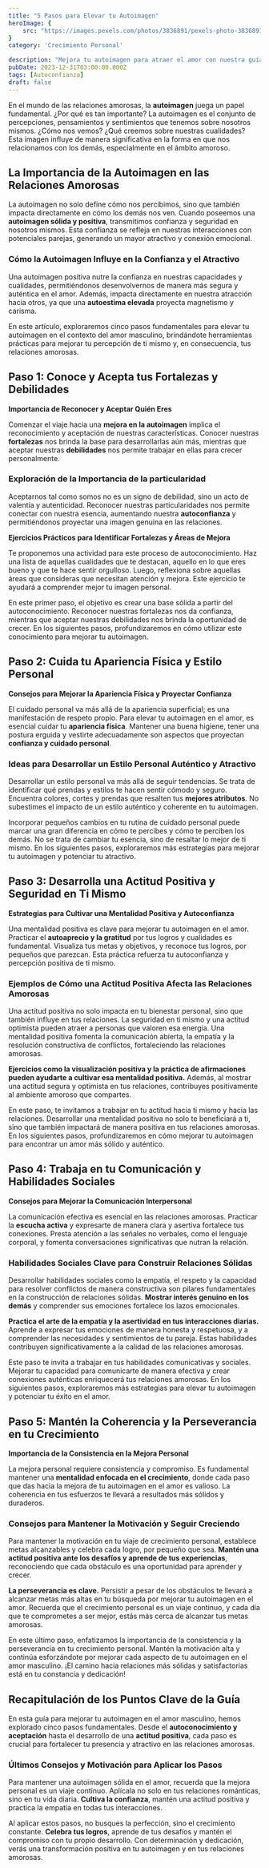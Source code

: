 ```yaml
---
title: "5 Pasos para Elevar tu Autoimagen"
heroImage: {
	src: "https://images.pexels.com/photos/3836891/pexels-photo-3836891.jpeg?auto=compress&cs=tinysrgb&w=1260&h=750&dpr=1",
}
category: 'Crecimiento Personal'

description: "Mejora tu autoimagen para atraer el amor con nuestra guía especializada para hombres. Descubre los 5 pasos esenciales que transformarán tu confianza y presencia en las relaciones. ¡Hazte irresistible en el amor!"
pubDate: 2023-12-31T03:00:00.000Z
tags: [Autoconfianza]
draft: false
---
```


En el mundo de las relaciones amorosas, la **autoimagen** juega un papel fundamental. ¿Por qué es tan importante? La autoimagen es el conjunto de percepciones, pensamientos y sentimientos que tenemos sobre nosotros mismos. ¿Cómo nos vemos? ¿Qué creemos sobre nuestras cualidades? Esta imagen influye de manera significativa en la forma en que nos relacionamos con los demás, especialmente en el ámbito amoroso.

## La Importancia de la Autoimagen en las Relaciones Amorosas

La autoimagen no solo define cómo nos percibimos, sino que también impacta directamente en cómo los demás nos ven. Cuando poseemos una **autoimagen sólida y positiva**, transmitimos confianza y seguridad en nosotros mismos. Esta confianza se refleja en nuestras interacciones con potenciales parejas, generando un mayor atractivo y conexión emocional.

### Cómo la Autoimagen Influye en la Confianza y el Atractivo

Una autoimagen positiva nutre la confianza en nuestras capacidades y cualidades, permitiéndonos desenvolvernos de manera más segura y auténtica en el amor. Además, impacta directamente en nuestra atracción hacia otros, ya que una **autoestima elevada** proyecta magnetismo y carisma.

En este artículo, exploraremos cinco pasos fundamentales para elevar tu autoimagen en el contexto del amor masculino, brindándote herramientas prácticas para mejorar tu percepción de ti mismo y, en consecuencia, tus relaciones amorosas.

## Paso 1: Conoce y Acepta tus Fortalezas y Debilidades

**Importancia de Reconocer y Aceptar Quién Eres**

Comenzar el viaje hacia una **mejora en la autoimagen** implica el reconocimiento y aceptación de nuestras características. Conocer nuestras **fortalezas** nos brinda la base para desarrollarlas aún más, mientras que aceptar nuestras **debilidades** nos permite trabajar en ellas para crecer personalmente.

### Exploración de la Importancia de la particularidad

Aceptarnos tal como somos no es un signo de debilidad, sino un acto de valentía y autenticidad. Reconocer nuestras particularidades nos permite conectar con nuestra esencia, aumentando nuestra **autoconfianza** y permitiéndonos proyectar una imagen genuina en las relaciones.

**Ejercicios Prácticos para Identificar Fortalezas y Áreas de Mejora**

Te proponemos una actividad para este proceso de autoconocimiento. Haz una lista de aquellas cualidades que te destacan, aquello en lo que eres bueno y que te hace sentir orgulloso. Luego, reflexiona sobre aquellas áreas que consideras que necesitan atención y mejora. Este ejercicio te ayudará a comprender mejor tu imagen personal.

En este primer paso, el objetivo es crear una base sólida a partir del autoconocimiento. Reconocer nuestras fortalezas nos da confianza, mientras que aceptar nuestras debilidades nos brinda la oportunidad de crecer. En los siguientes pasos, profundizaremos en cómo utilizar este conocimiento para mejorar tu autoimagen.

## Paso 2: Cuida tu Apariencia Física y Estilo Personal

**Consejos para Mejorar la Apariencia Física y Proyectar Confianza**

El cuidado personal va más allá de la apariencia superficial; es una manifestación de respeto propio. Para elevar tu autoimagen en el amor, es esencial cuidar tu **apariencia física**. Mantener una buena higiene, tener una postura erguida y vestirte adecuadamente son aspectos que proyectan **confianza y cuidado personal**.

### Ideas para Desarrollar un Estilo Personal Auténtico y Atractivo

Desarrollar un estilo personal va más allá de seguir tendencias. Se trata de identificar qué prendas y estilos te hacen sentir cómodo y seguro. Encuentra colores, cortes y prendas que resalten tus **mejores atributos**. No subestimes el impacto de un estilo auténtico y coherente en tu autoimagen.

Incorporar pequeños cambios en tu rutina de cuidado personal puede marcar una gran diferencia en cómo te percibes y cómo te perciben los demás. No se trata de cambiar tu esencia, sino de resaltar lo mejor de ti mismo. En los siguientes pasos, exploraremos más estrategias para mejorar tu autoimagen y potenciar tu atractivo.

## Paso 3: Desarrolla una Actitud Positiva y Seguridad en Ti Mismo

**Estrategias para Cultivar una Mentalidad Positiva y Autoconfianza**

Una mentalidad positiva es clave para mejorar tu autoimagen en el amor. Practicar el **autoaprecio y la gratitud** por tus logros y cualidades es fundamental. Visualiza tus metas y objetivos, y reconoce tus logros, por pequeños que parezcan. Esta práctica refuerza tu autoconfianza y percepción positiva de ti mismo.

### Ejemplos de Cómo una Actitud Positiva Afecta las Relaciones Amorosas

Una actitud positiva no solo impacta en tu bienestar personal, sino que también influye en tus relaciones. La seguridad en ti mismo y una actitud optimista pueden atraer a personas que valoren esa energía. Una mentalidad positiva fomenta la comunicación abierta, la empatía y la resolución constructiva de conflictos, fortaleciendo las relaciones amorosas.

**Ejercicios como la visualización positiva y la práctica de afirmaciones pueden ayudarte a cultivar esa mentalidad positiva.** Además, al mostrar una actitud segura y optimista en tus relaciones, contribuyes positivamente al ambiente amoroso que compartes.

En este paso, te invitamos a trabajar en tu actitud hacia ti mismo y hacia las relaciones. Desarrollar una mentalidad positiva no solo te beneficiará a ti, sino que también impactará de manera positiva en tus relaciones amorosas. En los siguientes pasos, profundizaremos en cómo mejorar tu autoimagen para encontrar un amor más sólido y auténtico.

## Paso 4: Trabaja en tu Comunicación y Habilidades Sociales

**Consejos para Mejorar la Comunicación Interpersonal**

La comunicación efectiva es esencial en las relaciones amorosas. Practicar la **escucha activa** y expresarte de manera clara y asertiva fortalece tus conexiones. Presta atención a las señales no verbales, como el lenguaje corporal, y fomenta conversaciones significativas que nutran la relación.

### Habilidades Sociales Clave para Construir Relaciones Sólidas

Desarrollar habilidades sociales como la empatía, el respeto y la capacidad para resolver conflictos de manera constructiva son pilares fundamentales en la construcción de relaciones sólidas. **Mostrar interés genuino en los demás** y comprender sus emociones fortalece los lazos emocionales.

**Practica el arte de la empatía y la asertividad en tus interacciones diarias.** Aprende a expresar tus emociones de manera honesta y respetuosa, y a comprender las necesidades y sentimientos de tu pareja. Estas habilidades contribuyen significativamente a la calidad de las relaciones amorosas.

Este paso te invita a trabajar en tus habilidades comunicativas y sociales. Mejorar tu capacidad para comunicarte de manera efectiva y crear conexiones auténticas enriquecerá tus relaciones amorosas. En los siguientes pasos, exploraremos más estrategias para elevar tu autoimagen y potenciar tu éxito en el amor.

## Paso 5: Mantén la Coherencia y la Perseverancia en tu Crecimiento

**Importancia de la Consistencia en la Mejora Personal**

La mejora personal requiere consistencia y compromiso. Es fundamental mantener una **mentalidad enfocada en el crecimiento**, donde cada paso que das hacia la mejora de tu autoimagen en el amor es valioso. La coherencia en tus esfuerzos te llevará a resultados más sólidos y duraderos.

### Consejos para Mantener la Motivación y Seguir Creciendo

Para mantener la motivación en tu viaje de crecimiento personal, establece metas alcanzables y celebra cada logro, por pequeño que sea. **Mantén una actitud positiva ante los desafíos y aprende de tus experiencias**, reconociendo que cada obstáculo es una oportunidad para aprender y crecer.

**La perseverancia es clave.** Persistir a pesar de los obstáculos te llevará a alcanzar metas más altas en tu búsqueda por mejorar tu autoimagen en el amor. Recuerda que el crecimiento personal es un viaje continuo, y cada día que te comprometes a ser mejor, estás más cerca de alcanzar tus metas amorosas.

En este último paso, enfatizamos la importancia de la consistencia y la perseverancia en tu crecimiento personal. Mantén la motivación alta y continúa esforzándote por mejorar cada aspecto de tu autoimagen en el amor masculino. ¡El camino hacia relaciones más sólidas y satisfactorias está en tu constancia y dedicación!

## Recapitulación de los Puntos Clave de la Guía

En esta guía para mejorar tu autoimagen en el amor masculino, hemos explorado cinco pasos fundamentales. Desde el **autoconocimiento y aceptación** hasta el desarrollo de una **actitud positiva**, cada paso es crucial para fortalecer tu presencia y atractivo en las relaciones amorosas.

### Últimos Consejos y Motivación para Aplicar los Pasos

Para mantener una autoimagen sólida en el amor, recuerda que la mejora personal es un viaje continuo. Aplícala no solo en tus relaciones románticas, sino en tu vida diaria. **Cultiva la confianza**, mantén una actitud positiva y practica la empatía en todas tus interacciones.

Al aplicar estos pasos, no busques la perfección, sino el crecimiento constante. **Celebra tus logros**, aprende de tus desafíos y mantén el compromiso con tu propio desarrollo. Con determinación y dedicación, verás una transformación positiva en tu autoimagen y en tus relaciones amorosas.
